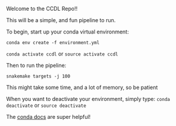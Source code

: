 Welcome to the CCDL Repo!! 

This will be a simple, and fun pipeline to run.

To begin, start up your conda virtual environment:

```conda env create -f environment.yml ```

```conda activate ccdl``` or ```source activate ccdl```

Then to run the pipeline:

```snakemake targets -j 100```

This might take some time, and a lot of memory, so be patient

When you want to deactivate your environment, simply type:
```conda deactivate``` or ```source deactivate``` 

The [conda docs](https://docs.conda.io/projects/conda/en/latest/user-guide/tasks/manage-environments.html) are super helpful!



